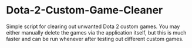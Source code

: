 # Dota-2-Custom-Game-Cleaner
Simple script for clearing out unwanted Dota 2 custom games. You may either manually delete the games via the application itself, but this is much faster and can be run whenever after testing out different custom games.
